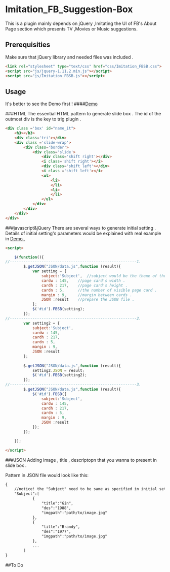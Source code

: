 # Imitation_FB_Suggestion-Box

This is a plugin mainly depends on jQuery ,Imitating the UI of FB's About Page section which presents TV ,Movies or Music suggestions.

## Prerequisities

Make sure that jQuery library and needed files was included .

```html
<link rel="stylesheet" type="text/css" href="css/Imitation_FBSB.css">
<script src="js/jquery-1.11.2.min.js"></script>
<script src="js/Imitation_FBSB.js"></script>
```


## Usage
It's better to see the Demo first !
####[Demo](http://carr1005.github.io/)

###HTML
The essential HTML pattern to generate slide box .
The id of the outmost div is the key to trig plugin . 

```html
<div class ='box' id="name_it">
	<h3></h3>
	<div class='tri'></div>
	<div class ='slide-wrap'>
		<div class='border'>
			<div class='slide'>
				<div class='shift right'></div>
				<i class='shift right'></i>
				<div class='shift left'></div>
				<i class ='shift left'></i>
				<ul>
					<li>
					</li>
					<li>
					</li>
				</ul>
			</div>
		</div>
	</div>
</div>
```

###javascript&jQuery
There are several ways to generate initial setting .
Details of initial setting's parameters would be explained with real example in [Demo .](http://carr1005.github.io/)
```html
<script>

	$(function(){
//--------------------------------------------------------1.
		$.getJSON("JSON/data.js",function (result){
			var setting = {
				subject:'Subject',	//subject would be the theme of the slide box . 
				cardw : 145,	//page card's width .
				cardh : 217,	//page card's height .
				cardn : 5,		//the number of visible page card .
				margin : 9,		//margin between cards .
				JSON :result	//prepare the JSON file .
			};
			$('#id').FBSB(setting);
		});
//--------------------------------------------------------2.
		var setting2 = {
			subject:'Subject',
			cardw : 145,	
			cardh : 217,
			cardn : 5,		
			margin : 9,		
			JSON :result
		};
		
		$.getJSON("JSON/data.js",function (result){
			setting2.JSON = result;
			$('#id').FBSB(setting2);
		});
//--------------------------------------------------------3.
		$.getJSON("JSON/data.js",function (result){
			$('#id').FBSB({
				subject:'Subject',
				cardw : 145,	
				cardh : 217,
				cardn : 5,		
				margin : 9,
				JSON :result
			});
		});

	});

</script>
```
###JSON
Adding image , title , descriptopn that you wanna to present in slide box .

Pattern in JSON file would look like this:
```html
{
	//notice! the "Subject" need to be same as specified in initial setting .
	"Subject":[
			{
	            "title":"Gin",
	            "des":"1988",
	            "imgpath":"path/to/image.jpg"
	        },
	        {
	            "title":"Brandy",
	            "des":"1977",
	            "imgpath":"path/to/image.jpg"
	        },
	        ...
        ]
}
```
##To Do
